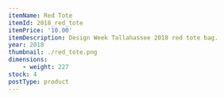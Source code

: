 ```yaml
---
itemName: Red Tote
itemId: 2018_red_tote
itemPrice: '10.00'
itemDescription: Design Week Tallahassee 2018 red tote bag.
year: 2018
thumbnail: ./red_tote.png
dimensions: 
    - weight: 227
stock: 4
postType: product
---   
```

